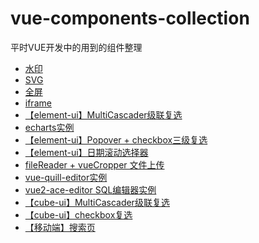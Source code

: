 # vue-components-collection

平时VUE开发中的用到的组件整理

- [水印]()
- [SVG]()
- [全屏]()
- [iframe]()
- [【element-ui】MultiCascader级联复选]()
- [echarts实例]()
- [【element-ui】Popover + checkbox三级复选]()
- [【element-ui】日期滚动选择器]()
- [fileReader + vueCropper 文件上传]()
- [vue-quill-editor实例]()
- [vue2-ace-editor SQL编辑器实例]()
- [【cube-ui】MultiCascader级联复选]()
- [【cube-ui】checkbox复选]()
- [【移动端】搜索页]()